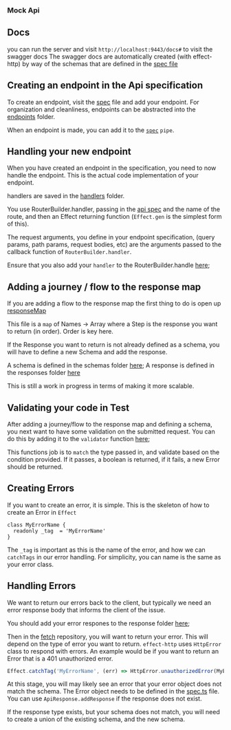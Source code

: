 ### Mock Api

## Docs

you can run the server and visit `http://localhost:9443/docs#` to visit the swagger docs
The swagger docs are automatically created (with effect-http) by way of the schemas that are defined in the [spec file]('./src/spec.ts')

## Creating an endpoint in the Api specification

To create an endpoint, visit the [spec]('./src/spec.ts') file and add your endpoint. For organization and cleanliness, endpoints can be abstracted into the [endpoints]('./src/endpoints/') folder.

When an endpoint is made, you can add it to the [`spec`]('./src/spec.ts') `pipe`.

## Handling your new endpoint

When you have created an endpoint in the specification, you need to now handle the endpoint. This is the actual code implementation of your endpoint.

handlers are saved in the [handlers]('./src/handlers/') folder.

You use RouterBuilder.handler, passing in the [api spec]('./src/spec.ts') and the name of the route, and then an Effect returning function (`Effect.gen` is the simplest form of this).

The request arguments, you define in your endpoint specification, (query params, path params, request bodies, etc) are the arguments passed to the callback function of `RouterBuilder.handler`.

Ensure that you also add your `handler` to the RouterBuilder.handle [here]('./src/main.ts');

## Adding a journey / flow to the response map

If you are adding a flow to the response map the first thing to do is open up [responseMap]('./src/responses/index.ts')

This file is a `map` of Names -> Array<Step> where a Step is the response you want to return (in order). Order is key here.

If the Response you want to return is not already defined as a schema, you will have to define a new Schema and add the response.

A schema is defined in the schemas folder [here]('./src/schemas/');
A response is defined in the responses folder [here]('./src/responses/')

This is still a work in progress in terms of making it more scalable.

## Validating your code in Test

After adding a journey/flow to the response map and defining a schema, you next want to have some validation on the submitted request. You can do this by adding it to the `validator` function [here]('./src/helpers/match.ts');

This functions job is to `match` the type passed in, and validate based on the condition provided. If it passes, a boolean is returned, if it fails, a new Error should be returned.

## Creating Errors

If you want to create an error, it is simple. This is the skeleton of how to create an Error in `Effect`

```
class MyErrorName {
  readonly _tag  = 'MyErrorName'
}
```

The `_tag` is important as this is the name of the error, and how we can `catchTags` in our error handling. For simplicity, you can name is the same as your error class.

## Handling Errors

We want to return our errors back to the client, but typically we need an error response body that informs the client of the issue.

You should add your error respones to the response folder [here]('./src/responses');

Then in the [fetch]('./src/repository/fetch.ts') repository, you will want to return your error. This will depend on the type of error you want to return. `effect-http` uses `HttpError` class to respond with errors. An example would be if you want to return an Error that is a 401 unauthorized error.

```ts
Effect.catchTag('MyErrorName', (err) => HttpError.unauthorizedError(MyErrorResponseObject));
```

At this stage, you will may likely see an error that your error object does not match the schema. The Error object needs to be defined in the [spec.ts]('./src/spec.ts') file. You can use `ApiResponse.addResponse` if the response does not exist.

If the response type exists, but your schema does not match, you will need to create a union of the existing schema, and the new schema.

